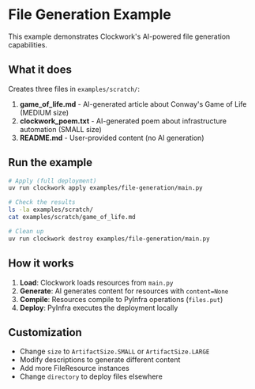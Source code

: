 # File Generation Example

This example demonstrates Clockwork's AI-powered file generation capabilities.

## What it does

Creates three files in `examples/scratch/`:
1. **game_of_life.md** - AI-generated article about Conway's Game of Life (MEDIUM size)
2. **clockwork_poem.txt** - AI-generated poem about infrastructure automation (SMALL size)
3. **README.md** - User-provided content (no AI generation)

## Run the example

```bash
# Apply (full deployment)
uv run clockwork apply examples/file-generation/main.py

# Check the results
ls -la examples/scratch/
cat examples/scratch/game_of_life.md

# Clean up
uv run clockwork destroy examples/file-generation/main.py
```

## How it works

1. **Load**: Clockwork loads resources from `main.py`
2. **Generate**: AI generates content for resources with `content=None`
3. **Compile**: Resources compile to PyInfra operations (`files.put`)
4. **Deploy**: PyInfra executes the deployment locally

## Customization

- Change `size` to `ArtifactSize.SMALL` or `ArtifactSize.LARGE`
- Modify descriptions to generate different content
- Add more FileResource instances
- Change `directory` to deploy files elsewhere
